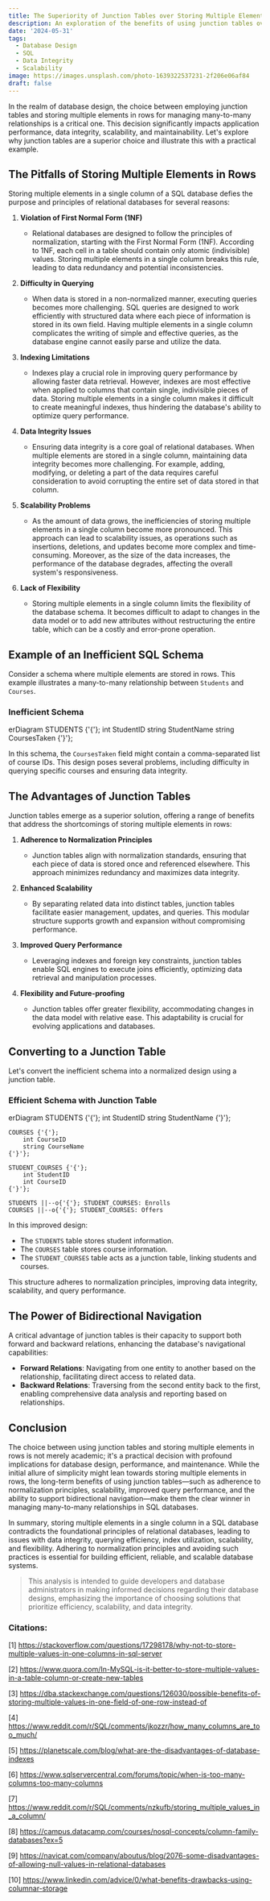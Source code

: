 ```yaml
---
title: The Superiority of Junction Tables over Storing Multiple Elements in Rows for SQL Databases
description: An exploration of the benefits of using junction tables over storing multiple elements in rows for managing many-to-many relationships in SQL databases.
date: '2024-05-31'
tags:
  - Database Design
  - SQL
  - Data Integrity
  - Scalability
image: https://images.unsplash.com/photo-1639322537231-2f206e06af84
draft: false
---
```


<script>
  import Mermaid from '$lib/components/markdown/mermaid.svelte';
</script>

In the realm of database design, the choice between employing junction tables and storing multiple elements in rows for managing many-to-many relationships is a critical one. This decision significantly impacts application performance, data integrity, scalability, and maintainability. Let's explore why junction tables are a superior choice and illustrate this with a practical example.

## The Pitfalls of Storing Multiple Elements in Rows

Storing multiple elements in a single column of a SQL database defies the purpose and principles of relational databases for several reasons:

1. **Violation of First Normal Form (1NF)**
   - Relational databases are designed to follow the principles of normalization, starting with the First Normal Form (1NF). According to 1NF, each cell in a table should contain only atomic (indivisible) values. Storing multiple elements in a single column breaks this rule, leading to data redundancy and potential inconsistencies.

2. **Difficulty in Querying**
   - When data is stored in a non-normalized manner, executing queries becomes more challenging. SQL queries are designed to work efficiently with structured data where each piece of information is stored in its own field. Having multiple elements in a single column complicates the writing of simple and effective queries, as the database engine cannot easily parse and utilize the data.

3. **Indexing Limitations**
   - Indexes play a crucial role in improving query performance by allowing faster data retrieval. However, indexes are most effective when applied to columns that contain single, indivisible pieces of data. Storing multiple elements in a single column makes it difficult to create meaningful indexes, thus hindering the database's ability to optimize query performance.

4. **Data Integrity Issues**
   - Ensuring data integrity is a core goal of relational databases. When multiple elements are stored in a single column, maintaining data integrity becomes more challenging. For example, adding, modifying, or deleting a part of the data requires careful consideration to avoid corrupting the entire set of data stored in that column.

5. **Scalability Problems**
   - As the amount of data grows, the inefficiencies of storing multiple elements in a single column become more pronounced. This approach can lead to scalability issues, as operations such as insertions, deletions, and updates become more complex and time-consuming. Moreover, as the size of the data increases, the performance of the database degrades, affecting the overall system's responsiveness.

6. **Lack of Flexibility**
   - Storing multiple elements in a single column limits the flexibility of the database schema. It becomes difficult to adapt to changes in the data model or to add new attributes without restructuring the entire table, which can be a costly and error-prone operation.

## Example of an Inefficient SQL Schema

Consider a schema where multiple elements are stored in rows. This example illustrates a many-to-many relationship between `Students` and `Courses`.

### Inefficient Schema


<Mermaid height="200">
erDiagram
    STUDENTS {'{'}; 
        int StudentID
        string StudentName
        string CoursesTaken
    {'}'}; 
</Mermaid>

In this schema, the `CoursesTaken` field might contain a comma-separated list of course IDs. This design poses several problems, including difficulty in querying specific courses and ensuring data integrity.

## The Advantages of Junction Tables

Junction tables emerge as a superior solution, offering a range of benefits that address the shortcomings of storing multiple elements in rows:

1. **Adherence to Normalization Principles**
   - Junction tables align with normalization standards, ensuring that each piece of data is stored once and referenced elsewhere. This approach minimizes redundancy and maximizes data integrity.

2. **Enhanced Scalability**
   - By separating related data into distinct tables, junction tables facilitate easier management, updates, and queries. This modular structure supports growth and expansion without compromising performance.

3. **Improved Query Performance**
   - Leveraging indexes and foreign key constraints, junction tables enable SQL engines to execute joins efficiently, optimizing data retrieval and manipulation processes.

4. **Flexibility and Future-proofing**
   - Junction tables offer greater flexibility, accommodating changes in the data model with relative ease. This adaptability is crucial for evolving applications and databases.

## Converting to a Junction Table

Let's convert the inefficient schema into a normalized design using a junction table.

### Efficient Schema with Junction Table

<Mermaid height="200">
erDiagram
    STUDENTS {'{'}; 
        int StudentID
        string StudentName
    {'}'}; 

    COURSES {'{'}; 
        int CourseID
        string CourseName
    {'}'}; 

    STUDENT_COURSES {'{'}; 
        int StudentID
        int CourseID
    {'}'}; 

    STUDENTS ||--o{'{'}; STUDENT_COURSES: Enrolls
    COURSES ||--o{'{'}; STUDENT_COURSES: Offers
</Mermaid>

In this improved design:
- The `STUDENTS` table stores student information.
- The `COURSES` table stores course information.
- The `STUDENT_COURSES` table acts as a junction table, linking students and courses.

This structure adheres to normalization principles, improving data integrity, scalability, and query performance.

## The Power of Bidirectional Navigation

A critical advantage of junction tables is their capacity to support both forward and backward relations, enhancing the database's navigational capabilities:

- **Forward Relations**: Navigating from one entity to another based on the relationship, facilitating direct access to related data.
- **Backward Relations**: Traversing from the second entity back to the first, enabling comprehensive data analysis and reporting based on relationships.

## Conclusion

The choice between using junction tables and storing multiple elements in rows is not merely academic; it's a practical decision with profound implications for database design, performance, and maintenance. While the initial allure of simplicity might lean towards storing multiple elements in rows, the long-term benefits of using junction tables—such as adherence to normalization principles, scalability, improved query performance, and the ability to support bidirectional navigation—make them the clear winner in managing many-to-many relationships in SQL databases.

In summary, storing multiple elements in a single column in a SQL database contradicts the foundational principles of relational databases, leading to issues with data integrity, querying efficiency, index utilization, scalability, and flexibility. Adhering to normalization principles and avoiding such practices is essential for building efficient, reliable, and scalable database systems.

> This analysis is intended to guide developers and database administrators in making informed decisions regarding their database designs, emphasizing the importance of choosing solutions that prioritize efficiency, scalability, and data integrity.

### Citations:

[1] https://stackoverflow.com/questions/17298178/why-not-to-store-multiple-values-in-one-columns-in-sql-server

[2] https://www.quora.com/In-MySQL-is-it-better-to-store-multiple-values-in-a-table-column-or-create-new-tables

[3] https://dba.stackexchange.com/questions/126030/possible-benefits-of-storing-multiple-values-in-one-field-of-one-row-instead-of

[4] https://www.reddit.com/r/SQL/comments/jkozzr/how_many_columns_are_too_much/

[5] https://planetscale.com/blog/what-are-the-disadvantages-of-database-indexes

[6] https://www.sqlservercentral.com/forums/topic/when-is-too-many-columns-too-many-columns

[7] https://www.reddit.com/r/SQL/comments/nzkufb/storing_multiple_values_in_a_column/

[8] https://campus.datacamp.com/courses/nosql-concepts/column-family-databases?ex=5

[9] https://navicat.com/company/aboutus/blog/2076-some-disadvantages-of-allowing-null-values-in-relational-databases

[10] https://www.linkedin.com/advice/0/what-benefits-drawbacks-using-columnar-storage
